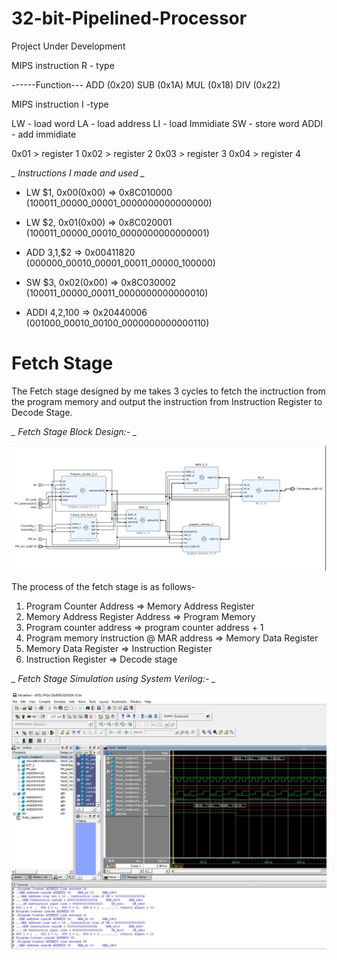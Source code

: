 # 32-bit-Pipelined-Processor

Project Under Development

MIPS instruction R - type

------Function---
ADD    (0x20)
SUB    (0x1A)
MUL    (0x18)
DIV    (0x22)

MIPS instruction I -type 

LW - load word
LA - load address
LI - load Immidiate
SW - store word
ADDI - add immidiate  

0x01 > register 1
0x02 > register 2
0x03 > register 3
0x04 > register 4

*_ Instructions I made and used _*

* LW $1, 0x00(0x00)    =>  0x8C010000  (100011_00000_00001_0000000000000000)

* LW $2, 0x01(0x00)    =>  0x8C020001  (100011_00000_00010_0000000000000001)

* ADD $3,$1,$2         =>  0x00411820  (000000_00010_00001_00011_00000_100000)

* SW $3, 0x02(0x00)    =>  0x8C030002  (100011_00000_00011_0000000000000010)

* ADDI $4,$2,100       =>  0x20440006  (001000_00010_00100_0000000000000110) 

# Fetch Stage #
The Fetch stage designed by me takes 3 cycles to fetch the inctruction from the program memory and output the instruction from Instruction Register to Decode Stage.

*_ Fetch Stage Block Design:- _*

![](Fetch_stage/Fetch_stage.JPG)

The process of the fetch stage is as follows-
1. Program Counter Address => Memory Address Register
2. Memory Address Register Address => Program Memory
3. Program counter address => program counter address + 1
4. Program memory instruction @ MAR address => Memory Data Register
5. Memory Data Register => Instruction Register
6. Instruction Register => Decode stage

*_ Fetch Stage Simulation using System Verilog:- _*

![](Fetch_stage/Testbench/Fetch_Stage_simulation.JPG)
